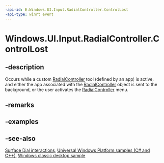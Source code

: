 ```yaml
---
-api-id: E:Windows.UI.Input.RadialController.ControlLost
-api-type: winrt event
---
```


<!-- Event syntax
public event Windows.Foundation.TypedEventHandler ControlLost<Windows.UI.Input.RadialController,  object>
-->

# Windows.UI.Input.RadialController.ControlLost

## -description
Occurs while a custom [RadialController](radialcontroller.md) tool (defined by an app) is active, and either the app associated with the [RadialController](radialcontroller.md) object is sent to the background, or the user activates the [RadialController](radialcontroller.md) menu.

## -remarks

## -examples

## -see-also
[Surface Dial interactions](https://msdn.microsoft.com/windows/uwp/input-and-devices/windows-wheel-interactions), [Universal Windows Platform samples (C# and C++)](https://go.microsoft.com/fwlink/?linkid=832713), [Windows classic desktop sample](https://aka.ms/radialcontrollerclassicsample)